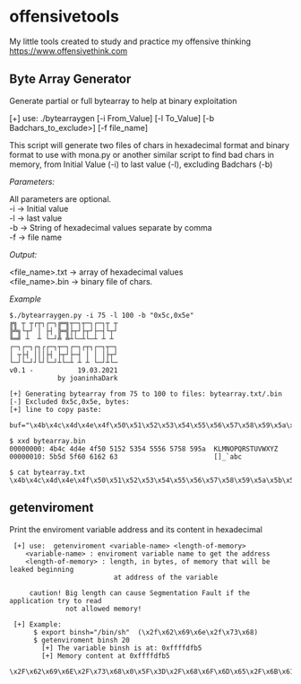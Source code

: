 # offensivetools
My little tools created to study and practice my offensive thinking
https://www.offensivethink.com

## Byte Array Generator
Generate partial or full bytearray to help at binary exploitation

[+] use: ./bytearraygen [-i From_Value] [-l To_Value] [-b Badchars_to_exclude>] [-f file_name]

This script will generate two files of chars in hexadecimal format and binary format to use with mona.py or another similar script to find bad chars in memory, from Initial Value (-i) to last value (-l), excluding Badchars (-b)

*Parameters:*

All parameters are optional.  
-i -> Initial value   
-l -> last value   
-b -> String of hexadecimal values separate by comma  
-f -> file name  
  
*Output:* 
  
<file_name>.txt -> array of hexadecimal values  
<file_name>.bin -> binary file of chars. 
  
*Example*
```
$./bytearraygen.py -i 75 -l 100 -b "0x5c,0x5e"    
╔╗ ┬ ┬┌┬┐┌─┐╔═╗┬─┐┬─┐┌─┐┬ ┬
╠╩╗└┬┘ │ ├┤ ╠═╣├┬┘├┬┘├─┤└┬┘
╚═╝ ┴  ┴ └─┘╩ ╩┴└─┴└─┴ ┴ ┴ 
┌─┐┌─┐┌┐┌┌─┐┬─┐┌─┐┌┬┐┌─┐┬─┐
│ ┬├┤ │││├┤ ├┬┘├─┤ │ │ │├┬┘
└─┘└─┘┘└┘└─┘┴└─┴ ┴ ┴ └─┘┴└─
v0.1 -           19.03.2021
            by joaninhaDark
 
[+] Generating bytearray from 75 to 100 to files: bytearray.txt/.bin
[-] Excluded 0x5c,0x5e, bytes: 
[+] line to copy paste: 

buf="\x4b\x4c\x4d\x4e\x4f\x50\x51\x52\x53\x54\x55\x56\x57\x58\x59\x5a\x5b\x5d\x5f\x60\x61\x62\x63"

$ xxd bytearray.bin                                
00000000: 4b4c 4d4e 4f50 5152 5354 5556 5758 595a  KLMNOPQRSTUVWXYZ
00000010: 5b5d 5f60 6162 63                        []_`abc

$ cat bytearray.txt
\x4b\x4c\x4d\x4e\x4f\x50\x51\x52\x53\x54\x55\x56\x57\x58\x59\x5a\x5b\x5d\x5f\x60\x61\x62\x63%                                                                              

```


## getenviroment
Print the enviroment variable address and its content in hexadecimal

```
 [+] use:  getenviroment <variable-name> <length-of-memory>
    <variable-name> : enviroment variable name to get the address
    <length-of-memory> : length, in bytes, of memory that will be leaked beginning 
                          at address of the variable 

     caution! Big length can cause Segmentation Fault if the application try to read
              not allowed memory!

 [+] Example: 
      $ export binsh="/bin/sh"  (\x2f\x62\x69\x6e\x2f\x73\x68)
      $ getenviroment binsh 20
        [+] The variable binsh is at: 0xffffdfb5
        [+] Memory content at 0xffffdfb5
            \x2F\x62\x69\x6E\x2F\x73\x68\x0\x5F\x3D\x2F\x68\x6F\x6D\x65\x2F\x6B\x61\x6C\x69%   
```
